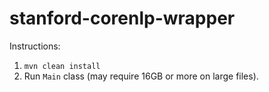 # stanford-corenlp-wrapper

Instructions:
1. `mvn clean install`
1. Run `Main` class (may require 16GB or more on large files).